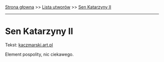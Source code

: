 [Strona głowna](../index.md) >> [Lista utworów](../list.md) >> [Sen Katarzyny II](541.md)

---

# Sen Katarzyny II

Tekst: [kaczmarski.art.pl](https://www.kaczmarski.art.pl/tworczosc/wiersze/sen-katarzyny-ii/)

Element pospolity, nic ciekawego.